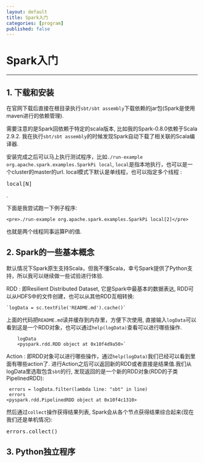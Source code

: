 ```yaml
---
layout: default
title: Spark入门
categories: [program]
published: false
---
```


# Spark入门
-----------------

## 1. 下载和安装
在官网下载后直接在根目录执行`sbt/sbt assembly`下载依赖的jar包(Spark是使用maven进行的依赖管理).

需要注意的是Spark回依赖于特定的scala版本, 比如我的Spark-0.8.0依赖于Scala 2.9.2. 我在执行`sbt/sbt assembly`的时候发现Spark自动下载了相关联的Scala编译器.


安装完成之后可以马上执行测试程序，比如`./run-example org.apache.spark.examples.SparkPi local`, `local`是指本地执行，也可以是一个cluster的master的url. local模式下默认是单线程，也可以指定多个线程 : <pre>local[N]</pre>.

下面是我尝试跑一下例子程序:

	<pre>./run-example org.apache.spark.examples.SparkPi local[2]</pre>

也就是两个线程同事运算Pi的值.

## 2. Spark的一些基本概念

默认情况下Spark原生支持Scala，但我不懂Scala，幸亏Spark提供了Python支持，所以我可以继续做一些试验进行体验.

RDD : 即Resilient Distributed Dataset, 它是Spark中最基本的数据表达, RDD可以从HDFS中的文件创建，也可以从其他RDD互相转换:

	`logData = sc.textFile('README.md').cache()`

上面的代码把`README.md`读并缓存到内存里，方便下次使用, 直接输入`logData`可以看到这是一个RDD对象，也可以通过`help(logData)`查看可以进行哪些操作.

```
	logData
	<pyspark.rdd.RDD object at 0x10f4d9a50>`
```

Action : 即RDD对象可以进行哪些操作，通过`help(logData)`我们已经可以看到里面有哪些action了. 进行Action之后可以返回新的RDD或者直接是结果值.我们从logData里选取包含`sbt`的行, 发现返回的是一个新的RDD对象(RDD的子类PipelinedRDD):

```
 errors = logData.filter(lambda line: "sbt" in line)
 errors
<pyspark.rdd.PipelinedRDD object at 0x10f4c1310>
```

然后通过`collect`操作获得结果列表, Spark会从各个节点获得结果综合起来(现在我们还是单机情况):

<pre>
errors.collect()
</pre>


## 3. Python独立程序
